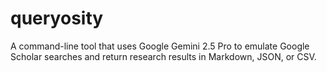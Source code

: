 # queryosity
A command-line tool that uses Google Gemini 2.5 Pro to emulate Google Scholar searches and return research results in Markdown, JSON, or CSV.
